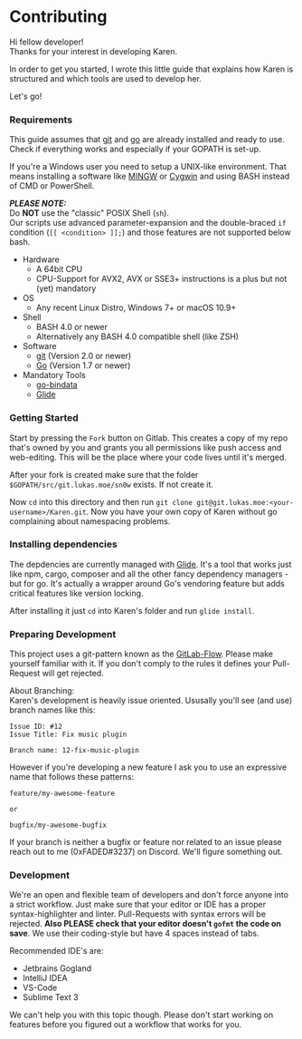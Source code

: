 # Contributing

Hi fellow developer!<br>
Thanks for your interest in developing Karen.

In order to get you started, I wrote this little guide that explains how Karen is structured and which tools are used to develop her.

Let's go!

### Requirements

This guide assumes that [git](http://git-scm.com) and [go](http://golang.org)  are already installed and ready to use.
Check if everything works and especially if your GOPATH is set-up.

If you're a Windows user you need to setup a UNIX-like environment.
That means installing a software like [MINGW](http://www.mingw.org/) or [Cygwin](https://www.cygwin.com/)
and using BASH instead of CMD or PowerShell.

***PLEASE NOTE:***<br>
Do **NOT** use the "classic" POSIX Shell (`sh`).<br>
Our scripts use advanced parameter-expansion and the double-braced `if` condition (`[[ <condition> ]];`) and those features
are not supported below bash.

- Hardware
    - A 64bit CPU
    - CPU-Support for AVX2, AVX or SSE3+ instructions is a plus but not (yet) mandatory
- OS
    - Any recent Linux Distro, Windows 7+ or macOS 10.9+
- Shell
    - BASH 4.0 or newer
    - Alternatively any BASH 4.0 compatible shell (like ZSH)
- Software
    -  [git](http://git-scm.com) (Version 2.0 or newer)
    -  [Go](http://golang.org) (Version 1.7 or newer)
- Mandatory Tools
    - [go-bindata](https://github.com/jteeuwen/go-bindata)
    - [Glide](https://glide.sh/)

### Getting Started

Start by pressing the `Fork` button on Gitlab.
This creates a copy of my repo that's owned by you and grants you all permissions like push access and web-editing.
This will be the place where your code lives until it's merged.

After your fork is created make sure that the folder `$GOPATH/src/git.lukas.moe/sn0w` exists. If not create it.

Now `cd` into this directory and then run `git clone git@git.lukas.moe:<your-username>/Karen.git`.
Now you have your own copy of Karen without go complaining about namespacing problems.

### Installing dependencies

The depdencies are currently managed with [Glide](https://glide.sh/).
It's a tool that works just like npm, cargo, composer and all the other fancy dependency managers - but for go.
It's actually a wrapper around Go's vendoring feature but adds critical features like version locking.

After installing it just `cd` into Karen's folder and run `glide install`.

### Preparing Development

This project uses a git-pattern known as the [GitLab-Flow](https://docs.gitlab.com/ee/university/training/gitlab_flow.html).
Please make yourself familiar with it. If you don't comply to the rules it defines your Pull-Request will get rejected.

About Branching:<br>
Karen's development is heavily issue oriented. Ususally you'll see (and use) branch names like this:
```
Issue ID: #12
Issue Title: Fix music plugin

Branch name: 12-fix-music-plugin
```

However if you're developing a new feature I ask you to use an expressive name that follows these patterns:

```
feature/my-awesome-feature

or

bugfix/my-awesome-bugfix
```

If your branch is neither a bugfix or feature nor related to an issue please reach out to me (0xFADED#3237) on Discord.
We'll figure something out.

### Development

We're an open and flexible team of developers and don't force anyone into a strict workflow.
Just make sure that your editor or IDE has a proper syntax-highlighter and linter.
Pull-Requests with syntax errors will be rejected.
**Also PLEASE check that your editor doesn't `gofmt` the code on save**.
We use their coding-style but have 4 spaces instead of tabs.

Recommended IDE's are:
- Jetbrains Gogland
- IntelliJ IDEA
- VS-Code
- Sublime Text 3

We can't help you with this topic though.
Please don't start working on features before you figured out a workflow that works for you.
